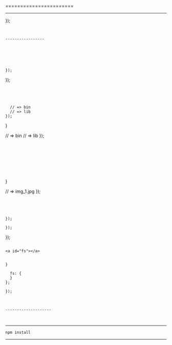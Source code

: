=======================







-----------------









  });
```


-----------------






});
```



});
```




  // => bin
  // => lib
});
```




}

  // => bin
  // => lib
});
```








```




}

  // => img_1.jpg
});
```




});

});
```




});
```

<a id="fs"></a>


}

  fs: {
  }
};

});
```

<a id="stats"></a>
------------------------








```

--------------------



```



--------------------------



`npm install`




--------------------------

